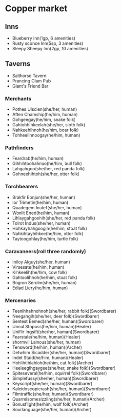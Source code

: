 # Copper market

## Inns
- Blueberry Inn(1gp, 6 amenities)
- Rusty sconce Inn(5sp, 3 amenities)
- Sleepy Sheepy Inn(2gp, 10 amenities)

## Taverns
- Salthorse Tavern
- Prancing Clam Pub
- Giant's Friend Bar

### Merchants
- Pothes Ulscien(she/her, human)
- Aften Chamship(he/him, human)
- Gohgeegay(he/him, snake folk)
- Gahtohhihkeelah(she/her, sloth folk)
- Nahkeehihnoh(he/him, boar folk)
- Tohheelihnoogay(he/him, human)

### Pathfinders
- Feardrab(he/him, human)
- Gihhihtoohahnoo(he/him, bull folk)
- Lahgahgoo(she/her, red panda folk)
- Gohneehihtoh(she/her, otter folk)

### Torchbearers
- Brakfir Eonjun(she/her, human)
- Ior Trimetin(he/him, human)
- Quadegem Inutef(she/her, human)
- Wonlit Ened(he/him, human)
- Lihlaygahgoohih(she/her, red panda folk)
- Tolrot Indus(she/her, human)
- Hohkayhahgoogih(he/him, stoat folk)
- Nahkihtayhihkee(he/him, otter folk)
- Taytoogohlay(he/him, turtle folk)

### Caravaneers(roll three randomly)
- Iniloy Alguy(she/her, human)
- Virsesate(he/him, human)
- Kihkeelih(he/him, cow folk)
- Gahtoolihhoh(he/him, stoat folk)
- Bogron Serolm(she/her, human)
- Ediad Liery(he/him, human)

### Mercenaries
- Teenihhahnohnoh(she/her, rabbit folk)(Swordbarer)
- Neegahgih(she/her, deer folk)(Swordbarer)
- Sentest Eemed(she/her, human)(Swordbarer)
- Unnul Staposs(he/him, human)(Healer)
- Uniflir Ingsift(she/her, human)(Swordbarer)
- Fearstale(he/him, human)(Healer)
- shormvil Lainous(she/her, human)
- Tensword(he/him, human)(Archer)
- Detwhim Sicadder(she/her, human)(Swordbarer)
- Indet Staid(he/him, human)(Healer)
- Hohlihtihlahloh(he/him, cat folk)(Archer)
- Heeleegihgaygee(she/her, snake folk)(Swordbarer)
- Spiteseveral(he/him, squirrel folk)(Swordbarer)
- Simplefussy(she/her, human)(Swordbarer)
- Keyscript(she/her, human)(Swordbarer)
- Kaleidoscopicrash(she/her, human)(Swordbarer)
- Filmtraffic(she/her, human)(Swordbarer)
- Quarrelsomesizzling(she/her, human)(Archer)
- Bonusflight(he/him, wolf folk)(Archer)
- Sourlanguage(she/her, human)(Archer)